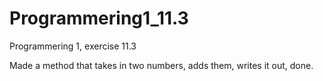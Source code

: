 # Programmering1_11.3
Programmering 1, exercise 11.3

Made a method that takes in two numbers, adds them, writes it out, done.
